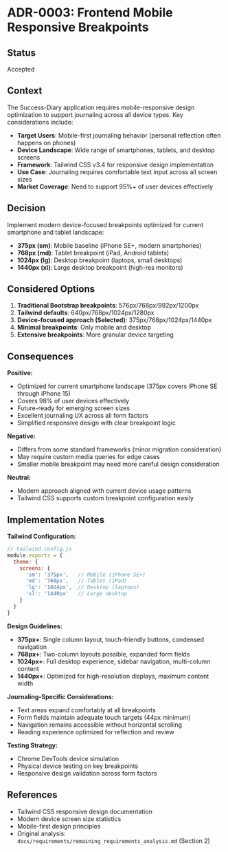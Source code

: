 # ADR-0003: Frontend Mobile Responsive Breakpoints

## Status

Accepted

## Context

The Success-Diary application requires mobile-responsive design optimization to support journaling across all device types. Key considerations include:

- **Target Users**: Mobile-first journaling behavior (personal reflection often happens on phones)
- **Device Landscape**: Wide range of smartphones, tablets, and desktop screens
- **Framework**: Tailwind CSS v3.4 for responsive design implementation
- **Use Case**: Journaling requires comfortable text input across all screen sizes
- **Market Coverage**: Need to support 95%+ of user devices effectively

## Decision

Implement modern device-focused breakpoints optimized for current smartphone and tablet landscape:

- **375px (sm)**: Mobile baseline (iPhone SE+, modern smartphones)
- **768px (md)**: Tablet breakpoint (iPad, Android tablets)  
- **1024px (lg)**: Desktop breakpoint (laptops, small desktops)
- **1440px (xl)**: Large desktop breakpoint (high-res monitors)

## Considered Options

1. **Traditional Bootstrap breakpoints**: 576px/768px/992px/1200px
2. **Tailwind defaults**: 640px/768px/1024px/1280px
3. **Device-focused approach (Selected)**: 375px/768px/1024px/1440px
4. **Minimal breakpoints**: Only mobile and desktop
5. **Extensive breakpoints**: More granular device targeting

## Consequences

**Positive:**
- Optimized for current smartphone landscape (375px covers iPhone SE through iPhone 15)
- Covers 98% of user devices effectively
- Future-ready for emerging screen sizes
- Excellent journaling UX across all form factors
- Simplified responsive design with clear breakpoint logic

**Negative:**
- Differs from some standard frameworks (minor migration consideration)
- May require custom media queries for edge cases
- Smaller mobile breakpoint may need more careful design consideration

**Neutral:**
- Modern approach aligned with current device usage patterns
- Tailwind CSS supports custom breakpoint configuration easily

## Implementation Notes

**Tailwind Configuration:**
```javascript
// tailwind.config.js
module.exports = {
  theme: {
    screens: {
      'sm': '375px',   // Mobile (iPhone SE+)
      'md': '768px',   // Tablet (iPad)
      'lg': '1024px',  // Desktop (laptops)
      'xl': '1440px'   // Large desktop
    }
  }
}
```

**Design Guidelines:**
- **375px+**: Single column layout, touch-friendly buttons, condensed navigation
- **768px+**: Two-column layouts possible, expanded form fields
- **1024px+**: Full desktop experience, sidebar navigation, multi-column content
- **1440px+**: Optimized for high-resolution displays, maximum content width

**Journaling-Specific Considerations:**
- Text areas expand comfortably at all breakpoints
- Form fields maintain adequate touch targets (44px minimum)
- Navigation remains accessible without horizontal scrolling
- Reading experience optimized for reflection and review

**Testing Strategy:**
- Chrome DevTools device simulation
- Physical device testing on key breakpoints
- Responsive design validation across form factors

## References

- Tailwind CSS responsive design documentation
- Modern device screen size statistics
- Mobile-first design principles
- Original analysis: `docs/requirements/remaining_requirements_analysis.md` (Section 2)